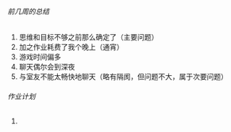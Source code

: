 ###### 前几周的总结
1. 思维和目标不够之前那么确定了（主要问题）
1. 加之作业耗费了我个晚上（通宵）
1. 游戏时间偏多
1. 聊天偶尔会到深夜
1. 与室友不能太畅快地聊天（略有隔阂，但问题不大，属于次要问题）

###### 作业计划
1. 
